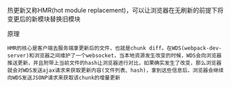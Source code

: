 热更新又称HMR(hot module replacement)，可以让浏览器在无刷新的前提下将变更后的新模块替换旧模块

原理

    HMR的核心是客户端去服务端拿更新后的文件，也就是chunk diff。在WDS(webpack-dev-server)和浏览器之间维护了一个websocket，当本地资源发生改变的时候，WDS会向浏览器推送更新，并且附带上当前文件的hash让浏览器进行对比，如果确实发生了改变，那么浏览器就会对WDS发送ajax请求来获取更新内容(文件列表、hash)，拿到这些信息后，浏览器会继续向WDS发送JSONP请求来获取该chunk的增量更新